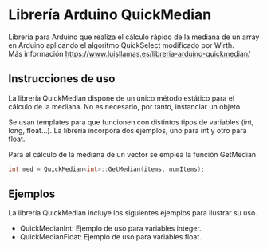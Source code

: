 # Librería Arduino QuickMedian
Librería para Arduino que realiza el cálculo rápido de la mediana de un array en Arduino aplicando el algoritmo QuickSelect modificado por Wirth. <br />
Más información https://www.luisllamas.es/libreria-arduino-quickmedian/

## Instrucciones de uso
La librería QuickMedian dispone de un único método estático para el cálculo de la mediana. No es necesario, por tanto, instanciar un objeto.

Se usan templates para que funcionen con distintos tipos de variables (int, long, float…). La librería incorpora dos ejemplos, uno para int y otro para float.

Para el cálculo de la mediana de un vector se emplea la función GetMedian

```c++
int med = QuickMedian<int>::GetMedian(items, numItems);
```


## Ejemplos
La librería QuickMedian incluye los siguientes ejemplos para ilustrar su uso.
* QuickMedianInt: Ejemplo de uso para variables integer.
* QuickMedianFloat: Ejemplo de uso para variables float.
